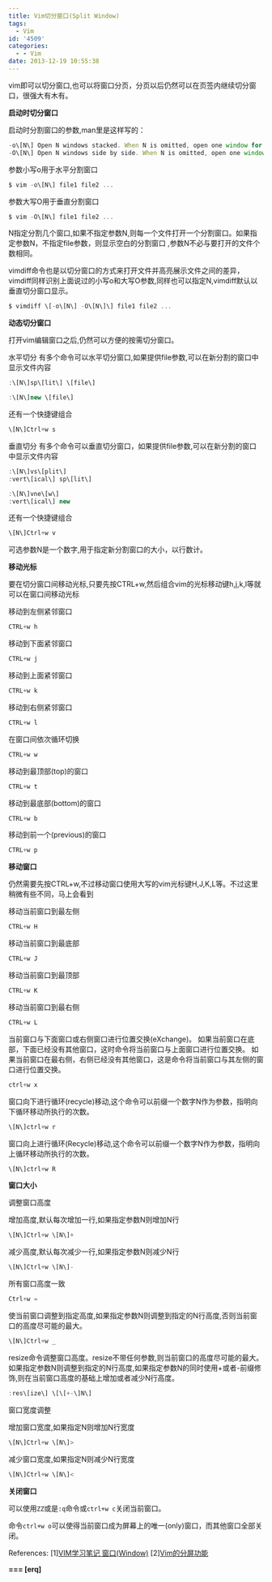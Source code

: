 ```yaml
---
title: Vim切分窗口(Split Window)
tags:
  - Vim
id: '4509'
categories:
  - - Vim
date: 2013-12-19 10:55:38
---
```


vim即可以切分窗口,也可以将窗口分页，分页以后仍然可以在页签内继续切分窗口，很强大有木有。
<!-- more -->
**启动时切分窗口**

启动时分割窗口的参数,man里是这样写的：
```js
-o\[N\] Open N windows stacked. When N is omitted, open one window for each file.
-O\[N\] Open N windows side by side. When N is omitted, open one window for each file.
```

参数小写o用于水平分割窗口
```js
$ vim -o\[N\] file1 file2 ... 
```
参数大写O用于垂直分割窗口
```js
$ vim -O\[N\] file1 file2 ... 
```
N指定分割几个窗口,如果不指定参数N,则每一个文件打开一个分割窗口。如果指定参数N，不指定file参数，则显示空白的分割窗口
,参数N不必与要打开的文件个数相同。

vimdiff命令也是以切分窗口的方式来打开文件并高亮展示文件之间的差异，vimdiff同样识别上面说过的小写o和大写O参数,同样也可以指定N,vimdiff默认以垂直切分窗口显示。
```js
$ vimdiff \[-o\[N\] -O\[N\]\] file1 file2 ... 
```

**动态切分窗口**

打开vim编辑窗口之后,仍然可以方便的按需切分窗口。

水平切分
有多个命令可以水平切分窗口,如果提供file参数,可以在新分割的窗口中显示文件内容
```js
:\[N\]sp\[lit\] \[file\]
```
```js
:\[N\]new \[file\]
```
还有一个快捷键组合
```js
\[N\]Ctrl+w s
```

垂直切分
有多个命令可以垂直切分窗口，如果提供file参数,可以在新分割的窗口中显示文件内容
```js
:\[N\]vs\[plit\]
:vert\[ical\] sp\[lit\]
```
```js
:\[N\]vne\[w\]
:vert\[ical\] new
```
还有一个快捷键组合
```js
\[N\]Ctrl+w v
```

可选参数N是一个数字,用于指定新分割窗口的大小，以行数计。

**移动光标**

要在切分窗口间移动光标,只要先按CTRL+w,然后组合vim的光标移动键h,j,k,l等就可以在窗口间移动光标

移动到左侧紧邻窗口
```js
CTRL+w h
```
移动到下面紧邻窗口
```js
CTRL+w j
```
移动到上面紧邻窗口
```js
CTRL+w k
```
移动到右侧紧邻窗口
```js
CTRL+w l
```

在窗口间依次循环切换
```js
CTRL+w w
```

移动到最顶部(top)的窗口
```js
CTRL+w t
```

移动到最底部(bottom)的窗口
```js
CTRL+w b
```

移动到前一个(previous)的窗口
```js
CTRL+w p
```

**移动窗口**

仍然需要先按CTRL+w,不过移动窗口使用大写的vim光标键H,J,K,L等。不过这里稍微有些不同，马上会看到

移动当前窗口到最左侧
```js
CTRL+w H
```
移动当前窗口到最底部
```js
CTRL+w J
```
移动当前窗口到最顶部
```js
CTRL+w K
```
移动当前窗口到最右侧
```js
CTRL+w L
```
当前窗口与下面窗口或右侧窗口进行位置交换(eXchange)。
如果当前窗口在底部，下面已经没有其他窗口，这时命令将当前窗口与上面窗口进行位置交换。
如果当前窗口在最右侧，右侧已经没有其他窗口，这是命令将当前窗口与其左侧的窗口进行位置交换。
```js
ctrl+w x
```
窗口向下进行循环(recycle)移动,这个命令可以前缀一个数字N作为参数，指明向下循环移动所执行的次数。
```js
\[N\]ctrl+w r
```
窗口向上进行循环(Recycle)移动,这个命令可以前缀一个数字N作为参数，指明向上循环移动所执行的次数。
```js
\[N\]ctrl+w R
```

**窗口大小**

调整窗口高度

增加高度,默认每次增加一行,如果指定参数N则增加N行
```js
\[N\]Ctrl+w \[N\]+
```
减少高度,默认每次减少一行,如果指定参数N则减少N行
```js
\[N\]Ctrl+w \[N\]-
```
所有窗口高度一致
```js
Ctrl+w =
```
使当前窗口调整到指定高度,如果指定参数N则调整到指定的N行高度,否则当前窗口的高度尽可能的最大。
```js
\[N\]Ctrl+w _
```

resize命令调整窗口高度。resize不带任何参数,则当前窗口的高度尽可能的最大。如果指定参数N则调整到指定的N行高度,如果指定参数N的同时使用+或者-前缀修饰,则在当前窗口高度的基础上增加或者减少N行高度。
```js
:res\[ize\] \[\[+-\]N\]
```

窗口宽度调整

增加窗口宽度,如果指定N则增加N行宽度
```js
\[N\]Ctrl+w \[N\]>
```

减少窗口宽度,如果指定N则减少N行宽度
```js
\[N\]Ctrl+w \[N\]<
```

**关闭窗口**

可以使用`ZZ`或是`:q`命令或`ctrl+w c`关闭当前窗口。

命令`ctrl+w o`可以使得当前窗口成为屏幕上的唯一(only)窗口，而其他窗口全部关闭。

References:
\[1\][VIM学习笔记 窗口(Window)](http://yyq123.blogspot.com/2009/08/vim-window.html)
\[2\][Vim的分屏功能](http://coolshell.cn/articles/1679.html)

**\===
\[erq\]**